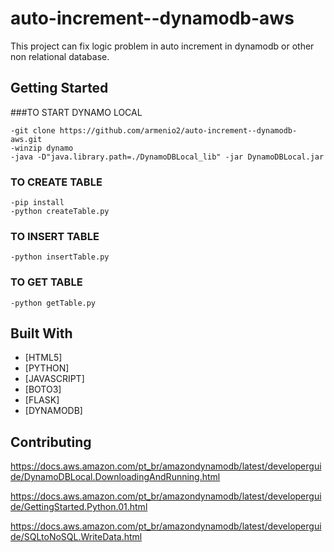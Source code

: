 # auto-increment--dynamodb-aws

This project can fix logic problem in auto increment in dynamodb or other non relational database.

<!--![alt text](https://i.imgur.com/gWZf41Z.jpg)-->

## Getting Started

###TO START DYNAMO LOCAL
``` 
-git clone https://github.com/armenio2/auto-increment--dynamodb-aws.git
-winzip dynamo
-java -D"java.library.path=./DynamoDBLocal_lib" -jar DynamoDBLocal.jar

```

### TO CREATE TABLE
``` 
-pip install
-python createTable.py

```

### TO INSERT TABLE
``` 
-python insertTable.py

```

### TO GET TABLE
``` 
-python getTable.py

```

## Built With

* [HTML5]
* [PYTHON]
* [JAVASCRIPT]
* [BOTO3]
* [FLASK]
* [DYNAMODB]

## Contributing

https://docs.aws.amazon.com/pt_br/amazondynamodb/latest/developerguide/DynamoDBLocal.DownloadingAndRunning.html

https://docs.aws.amazon.com/pt_br/amazondynamodb/latest/developerguide/GettingStarted.Python.01.html

https://docs.aws.amazon.com/pt_br/amazondynamodb/latest/developerguide/SQLtoNoSQL.WriteData.html
